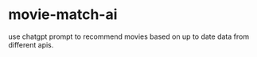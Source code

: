 # movie-match-ai
use chatgpt prompt to recommend movies based on up to date data from different apis.
